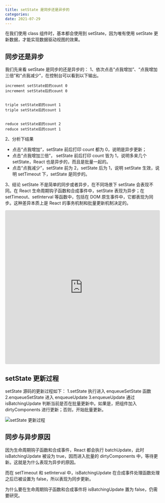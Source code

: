 ```yaml
---
title: setState 是同步还是异步的
categories:
date: 2021-07-29
---
```


在我们使用 class 组件时，基本都会使用到 setState，因为唯有使用 setState 更新数据，才能实现数据驱动视图的效果。

<!-- more -->

## 同步还是异步

我们先来看 setState 是同步的还是异步的：
1、依次点击“点我增加”、“点我增加三倍”和“点我减少”，在控制台可以看到以下输出。

```
increment setState前的count 0
increment setState后的count 0


triple setState前的count 1
triple setState后的count 1


reduce setState前的count 2
reduce setState后的count 1
```

2、分析下结果

- 点击“点我增加”，setState 前后打印 count 都为 0，说明是异步更新；
- 点击“点我增加三倍”， setState 前后打印 count 皆为 1，说明多来几个 setState，React 也是异步的，而且是批量一起的。
- 点击“点我减少”，setState 前为 2，setState 后为 1，说明 setState 生效，说明 setTimeout 下，setState 是同步的。

3、结论
setState 不是简单的同步或者异步，在不同场景下 setState 会表现不同。在 React 生命周期钩子函数和合成事件中，setState 表现为异步；在 setTimeout、setInterval 等函数中，包括在 DOM 原生事件中，它都表现为同步。这种差异本质上是 React 的事务机制和批量更新机制决定的。

<iframe src="https://codesandbox.io/embed/setstate-yz93g?fontsize=14&hidenavigation=1&theme=dark"
     style="width:100%; height:500px; border:0; border-radius: 4px; overflow:hidden;"
     title="setState"
     allow="accelerometer; ambient-light-sensor; camera; encrypted-media; geolocation; gyroscope; hid; microphone; midi; payment; usb; vr; xr-spatial-tracking"
     sandbox="allow-forms allow-modals allow-popups allow-presentation allow-same-origin allow-scripts"
   ></iframe>

## setState 更新过程

setState 源码的更新过程如下：
1.setState 执行进入 enqueueSetState 函数
2.enqueueSetState 进入 enqueueUpdate
3.enqueueUpdate 通过 isBatchingUpdate 判断当前是否在批量更新中。如果是，把组件加入 dirtyComponents 进行更新；否则，开始批量更新。

![setState 更新过程](./setState.png)

## 同步与异步原因

因为生命周期钩子函数和合成事件，React 都会执行 batchUpdate，此时 isBatchingUpdate 被设为 true，因而进入批量的 dirtyComponents 中，等待更新。这就是为什么表现为异步的原因。

而在 setTimeout 和 setInterval 中，isBatchingUpdate 在合成事件处理函数处理之后已被设置为 false，所以表现为同步更新。

为什么要在生命周期钩子函数和合成事件将 isBatchingUpdate 置为 false，仍需要研究。
